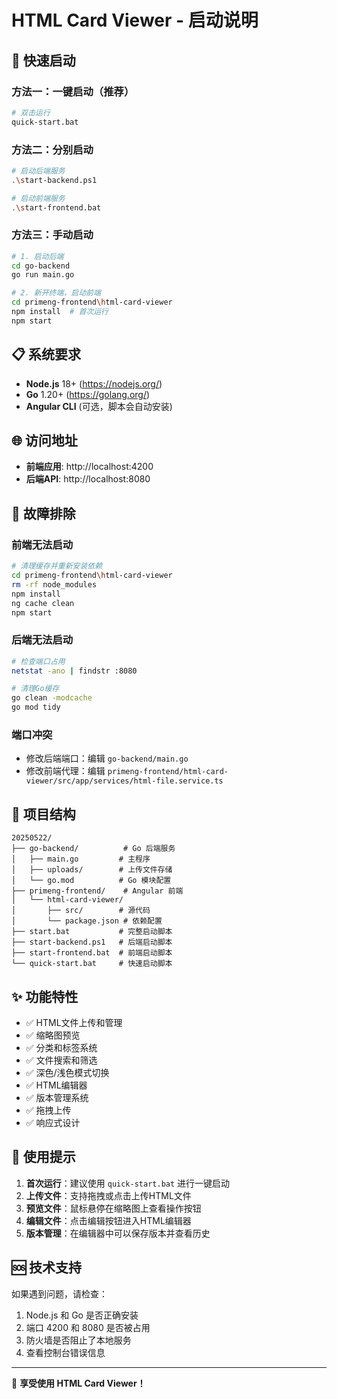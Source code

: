 # HTML Card Viewer - 启动说明

## 🚀 快速启动

### 方法一：一键启动（推荐）
```bash
# 双击运行
quick-start.bat
```

### 方法二：分别启动
```bash
# 启动后端服务
.\start-backend.ps1

# 启动前端服务
.\start-frontend.bat
```

### 方法三：手动启动
```bash
# 1. 启动后端
cd go-backend
go run main.go

# 2. 新开终端，启动前端
cd primeng-frontend\html-card-viewer
npm install  # 首次运行
npm start
```

## 📋 系统要求

- **Node.js** 18+ (https://nodejs.org/)
- **Go** 1.20+ (https://golang.org/)
- **Angular CLI** (可选，脚本会自动安装)

## 🌐 访问地址

- **前端应用**: http://localhost:4200
- **后端API**: http://localhost:8080

## 🔧 故障排除

### 前端无法启动
```bash
# 清理缓存并重新安装依赖
cd primeng-frontend\html-card-viewer
rm -rf node_modules
npm install
ng cache clean
npm start
```

### 后端无法启动
```bash
# 检查端口占用
netstat -ano | findstr :8080

# 清理Go缓存
go clean -modcache
go mod tidy
```

### 端口冲突
- 修改后端端口：编辑 `go-backend/main.go`
- 修改前端代理：编辑 `primeng-frontend/html-card-viewer/src/app/services/html-file.service.ts`

## 📁 项目结构

```
20250522/
├── go-backend/          # Go 后端服务
│   ├── main.go         # 主程序
│   ├── uploads/        # 上传文件存储
│   └── go.mod          # Go 模块配置
├── primeng-frontend/    # Angular 前端
│   └── html-card-viewer/
│       ├── src/        # 源代码
│       └── package.json # 依赖配置
├── start.bat           # 完整启动脚本
├── start-backend.ps1   # 后端启动脚本
├── start-frontend.bat  # 前端启动脚本
└── quick-start.bat     # 快速启动脚本
```

## ✨ 功能特性

- ✅ HTML文件上传和管理
- ✅ 缩略图预览
- ✅ 分类和标签系统
- ✅ 文件搜索和筛选
- ✅ 深色/浅色模式切换
- ✅ HTML编辑器
- ✅ 版本管理系统
- ✅ 拖拽上传
- ✅ 响应式设计

## 🎯 使用提示

1. **首次运行**：建议使用 `quick-start.bat` 进行一键启动
2. **上传文件**：支持拖拽或点击上传HTML文件
3. **预览文件**：鼠标悬停在缩略图上查看操作按钮
4. **编辑文件**：点击编辑按钮进入HTML编辑器
5. **版本管理**：在编辑器中可以保存版本并查看历史

## 🆘 技术支持

如果遇到问题，请检查：
1. Node.js 和 Go 是否正确安装
2. 端口 4200 和 8080 是否被占用
3. 防火墙是否阻止了本地服务
4. 查看控制台错误信息

---

🎉 **享受使用 HTML Card Viewer！**
